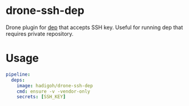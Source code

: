 # drone-ssh-dep

Drone plugin for [dep](https://github.com/golang/dep) that accepts SSH key.
Useful for running dep that requires private repository.

# Usage

```yml
pipeline:
  deps:
    image: hadigoh/drone-ssh-dep
    cmd: ensure -v -vendor-only
    secrets: [SSH_KEY]
```
